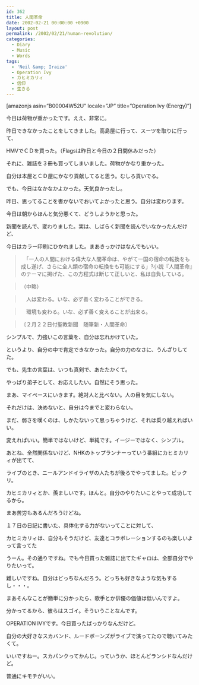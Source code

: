 ```yaml
---
id: 362
title: 人間革命
date: 2002-02-21 00:00:00 +0900
layout: post
permalink: /2002/02/21/human-revolution/
categories:
  - Diary
  - Music
  - Words
tags:
  - 'Neil &amp; Iraiza'
  - Operation Ivy
  - カヒミカリィ
  - 信仰
  - 生きる
---
```

[amazonjs asin=&#8221;B00004W52U&#8221; locale=&#8221;JP&#8221; title=&#8221;Operation Ivy (Energy)&#8221;]

今日は荷物が重かったです。ええ、非常に。
  
昨日できなかったことをしてきました。高島屋に行って、スーツを取りに行って、
  
HMVでＣＤを買った。（Flagsは昨日と今日の２日間休みだった）
  
それに、雑誌を３冊も買ってしまいました。荷物がかなり重かった。
  
<!--more-->

自分は本屋とＣＤ屋にかなり貢献してると思う。むしろ貢いでる。
  
でも、今日はなかなかよかった。天気良かったし。

昨日、思ってることを書かないでおいてよかったと思う。自分は変わります。
  
今日は朝からほんと気分悪くて、どうしようかと思った。
  
新聞を読んで、変わりました。実は、しばらく新聞を読んでいなかったんだけど、
  
今日はカラー印刷にひかれました。まあきっかけはなんでもいい。

> 　「一人の人間における偉大な人間革命は、やがて一国の宿命の転換をも成し遂げ、さらに全人類の宿命の転換をも可能にする」?小説『人間革命』のテーマに掲げた、この方程式は断じて正しいと、私は自負している。
  
> （中略）
  
> 　人は変わる。いな、必ず善く変わることができる。
  
> 　環境も変わる。いな、必ず善く変えることが出来る。
  
> 〔２月２２日付聖教新聞　随筆新・人間革命〕

シンプルで、力強いこの言葉を、自分は忘れかけていた。
  
というより、自分の中で肯定できなかった。自分の力のなさに、うんざりしてた。
  
でも、先生の言葉は、いつも真剣で、あたたかくて。
  
やっぱり弟子として、お応えしたい。自然にそう思った。

まあ、マイペースにいきます。絶対人と比べない。人の目を気にしない。
  
それだけは、決めないと、自分は今までと変わらない。
  
まだ、弱さを嘆くのは、しかたないって思っちゃうけど、それは乗り越えればいい。
  
変えればいい。簡単ではないけど、単純です。イージーではなく、シンプル。

あとね、全然関係ないけど、NHKのトップランナーっていう番組にカヒミカリィが出てて、
  
ライブのとき、ニールアンドイライザの人たちが後ろでやってました。ビックリ。
  
カヒミカリィとか、羨ましいです。ほんと。自分のやりたいことやって成功してるから。
  
まあ苦労もあるんだろうけどね。
  
１７日の日記に書いた、具体化する力がないってことに対して、
  
カヒミカリィは、自分もそうだけど、友達とコラボレーションするのも楽しいよって言ってた
  
うーん。その通りですね。でも今日買った雑誌に出てたギャロは、全部自分でやりたいって。
  
難しいですね。自分はどっちなんだろう。どっちも好きなような気もするし・・・。
  
まあそんなことが簡単に分かったら、歌手とか俳優の価値は低いんですよ。
  
分かってるから、彼らはスゴイ。そういうことなんです。

OPERATION IVYです。今日買ったばっかりなんだけど。
  
自分の大好きなスカバンド、ルードボーンズがライブで演ってたので聴いてみたくて。
  
いいですねー。スカパンクってかんじ。っていうか、ほとんどランシドなんだけど。
  
普通にキモチがいい。
